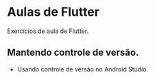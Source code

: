 # Aulas de Flutter
Exercícios de aula de Flutter.

## Mantendo controle de versão.

- Usando controle de versão no Android Studio.

